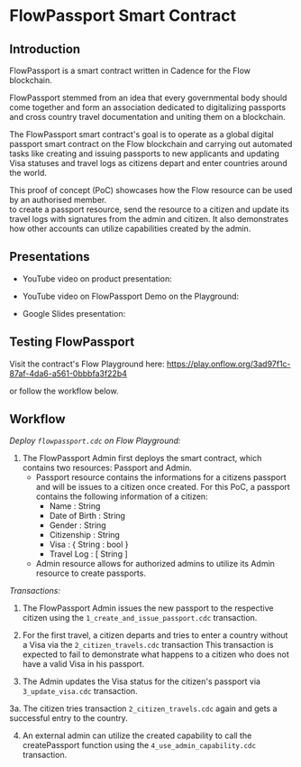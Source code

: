 # FlowPassport Smart Contract

## Introduction

FlowPassport is a smart contract written in Cadence for the Flow blockchain.

FlowPassport stemmed from an idea that every governmental body should come together and form an association dedicated to digitalizing passports and cross country travel documentation and uniting them on a blockchain. 

The FlowPassport smart contract's goal is to operate as a global digital passport smart contract on the Flow blockchain and carrying out automated tasks like creating and issuing passports to new applicants and updating Visa statuses and travel logs as citizens depart and enter countries around the world.

This proof of concept (PoC) showcases how the Flow resource can be used by an authorised member. to create a passport resource, send the resource to a citizen and update its travel logs with signatures from the admin and citizen. It also demonstrates how other accounts can utilize capabilities created by the admin. 

## Presentations

- YouTube video on product presentation:

- YouTube video on FlowPassport Demo on the Playground:

- Google Slides presentation: 

## Testing FlowPassport

Visit the contract's Flow Playground here: https://play.onflow.org/3ad97f1c-87af-4da6-a561-0bbbfa3f22b4

or follow the workflow below. 

## Workflow 

*Deploy `flowpassport.cdc` on Flow Playground:* 

1. The FlowPassport Admin first deploys the smart contract, which contains two resources: Passport and Admin. 
    - Passport resource contains the informations for a citizens passport and will be issues to a citizen once created.
        For this PoC, a passport contains the following information of a citizen: 
        - Name : String
        - Date of Birth : String
        - Gender : String
        - Citizenship : String
        - Visa : { String : bool } 
        - Travel Log : [ String ] 
    - Admin resource allows for authorized admins to utilize its Admin resource to create passports.

*Transactions:*

1. The FlowPassport Admin issues the new passport to the respective citizen using the `1_create_and_issue_passport.cdc` transaction.

2. For the first travel, a citizen departs and tries to enter a country without a Visa via the `2_citizen_travels.cdc` transaction
    This transaction is expected to fail to demonstrate what happens to a citizen who does not have a valid Visa in his passport.

3. The Admin updates the Visa status for the citizen's passport via `3_update_visa.cdc` transaction.

3a. The citizen tries transaction `2_citizen_travels.cdc` again and gets a successful entry to the country. 

4. An external admin can utilize the created capability to call the createPassport function using the `4_use_admin_capability.cdc` transaction.


